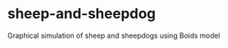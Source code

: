 sheep-and-sheepdog
==================

Graphical simulation of sheep and sheepdogs using Boids model